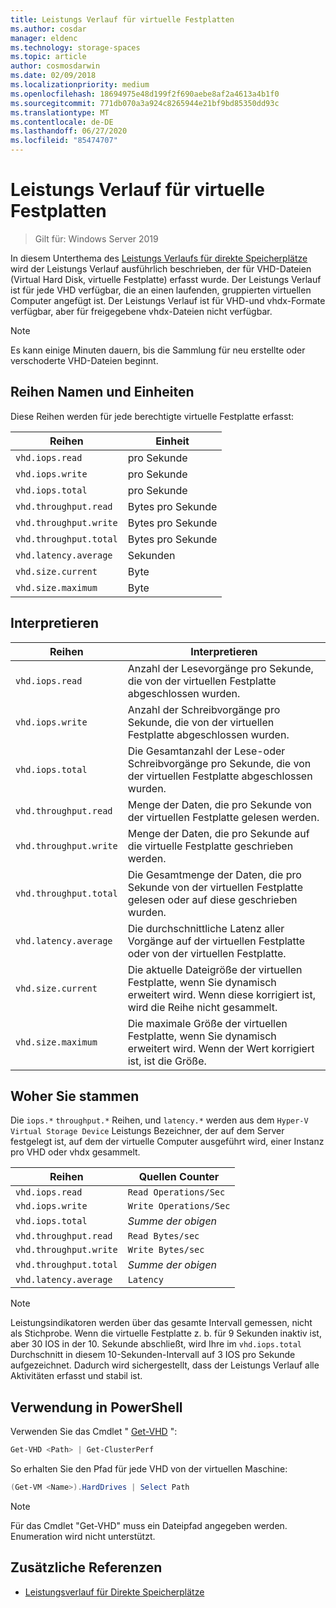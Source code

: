 ```yaml
---
title: Leistungs Verlauf für virtuelle Festplatten
ms.author: cosdar
manager: eldenc
ms.technology: storage-spaces
ms.topic: article
author: cosmosdarwin
ms.date: 02/09/2018
ms.localizationpriority: medium
ms.openlocfilehash: 18694975e48d199f2f690aebe8af2a4613a4b1f0
ms.sourcegitcommit: 771db070a3a924c8265944e21bf9bd85350dd93c
ms.translationtype: MT
ms.contentlocale: de-DE
ms.lasthandoff: 06/27/2020
ms.locfileid: "85474707"
---
```

# <a name="performance-history-for-virtual-hard-disks"></a>Leistungs Verlauf für virtuelle Festplatten

> Gilt für: Windows Server 2019

In diesem Unterthema des [Leistungs Verlaufs für direkte Speicherplätze](performance-history.md) wird der Leistungs Verlauf ausführlich beschrieben, der für VHD-Dateien (Virtual Hard Disk, virtuelle Festplatte) erfasst wurde. Der Leistungs Verlauf ist für jede VHD verfügbar, die an einen laufenden, gruppierten virtuellen Computer angefügt ist. Der Leistungs Verlauf ist für VHD-und vhdx-Formate verfügbar, aber für freigegebene vhdx-Dateien nicht verfügbar.

   > [!NOTE]
   > Es kann einige Minuten dauern, bis die Sammlung für neu erstellte oder verschoderte VHD-Dateien beginnt.

## <a name="series-names-and-units"></a>Reihen Namen und Einheiten

Diese Reihen werden für jede berechtigte virtuelle Festplatte erfasst:

| Reihen                    | Einheit             |
|---------------------------|------------------|
| `vhd.iops.read`           | pro Sekunde       |
| `vhd.iops.write`          | pro Sekunde       |
| `vhd.iops.total`          | pro Sekunde       |
| `vhd.throughput.read`     | Bytes pro Sekunde |
| `vhd.throughput.write`    | Bytes pro Sekunde |
| `vhd.throughput.total`    | Bytes pro Sekunde |
| `vhd.latency.average`     | Sekunden          |
| `vhd.size.current`        | Byte            |
| `vhd.size.maximum`        | Byte            |

## <a name="how-to-interpret"></a>Interpretieren

| Reihen                    | Interpretieren                                                                                                 |
|---------------------------|------------------------------------------------------------------------------------------------------------------|
| `vhd.iops.read`           | Anzahl der Lesevorgänge pro Sekunde, die von der virtuellen Festplatte abgeschlossen wurden.                                         |
| `vhd.iops.write`          | Anzahl der Schreibvorgänge pro Sekunde, die von der virtuellen Festplatte abgeschlossen wurden.                                        |
| `vhd.iops.total`          | Die Gesamtanzahl der Lese-oder Schreibvorgänge pro Sekunde, die von der virtuellen Festplatte abgeschlossen wurden.                          |
| `vhd.throughput.read`     | Menge der Daten, die pro Sekunde von der virtuellen Festplatte gelesen werden.                                                     |
| `vhd.throughput.write`    | Menge der Daten, die pro Sekunde auf die virtuelle Festplatte geschrieben werden.                                                    |
| `vhd.throughput.total`    | Die Gesamtmenge der Daten, die pro Sekunde von der virtuellen Festplatte gelesen oder auf diese geschrieben wurden.                                 |
| `vhd.latency.average`     | Die durchschnittliche Latenz aller Vorgänge auf der virtuellen Festplatte oder von der virtuellen Festplatte.                                              |
| `vhd.size.current`        | Die aktuelle Dateigröße der virtuellen Festplatte, wenn Sie dynamisch erweitert wird. Wenn diese korrigiert ist, wird die Reihe nicht gesammelt. |
| `vhd.size.maximum`        | Die maximale Größe der virtuellen Festplatte, wenn Sie dynamisch erweitert wird. Wenn der Wert korrigiert ist, ist die Größe.                  |

## <a name="where-they-come-from"></a>Woher Sie stammen

Die `iops.*` `throughput.*` Reihen, und `latency.*` werden aus dem `Hyper-V Virtual Storage Device` Leistungs Bezeichner, der auf dem Server festgelegt ist, auf dem der virtuelle Computer ausgeführt wird, einer Instanz pro VHD oder vhdx gesammelt.

| Reihen                    | Quellen Counter         |
|---------------------------|------------------------|
| `vhd.iops.read`           | `Read Operations/Sec`  |
| `vhd.iops.write`          | `Write Operations/Sec` |
| `vhd.iops.total`          | *Summe der obigen*     |
| `vhd.throughput.read`     | `Read Bytes/sec`       |
| `vhd.throughput.write`    | `Write Bytes/sec`      |
| `vhd.throughput.total`    | *Summe der obigen*     |
| `vhd.latency.average`     | `Latency`              |

   > [!NOTE]
   > Leistungsindikatoren werden über das gesamte Intervall gemessen, nicht als Stichprobe. Wenn die virtuelle Festplatte z. b. für 9 Sekunden inaktiv ist, aber 30 IOS in der 10. Sekunde abschließt, wird Ihre im `vhd.iops.total` Durchschnitt in diesem 10-Sekunden-Intervall auf 3 IOS pro Sekunde aufgezeichnet. Dadurch wird sichergestellt, dass der Leistungs Verlauf alle Aktivitäten erfasst und stabil ist.

## <a name="usage-in-powershell"></a>Verwendung in PowerShell

Verwenden Sie das Cmdlet " [Get-VHD](https://docs.microsoft.com/powershell/module/hyper-v/get-vhd) ":

```PowerShell
Get-VHD <Path> | Get-ClusterPerf
```

So erhalten Sie den Pfad für jede VHD von der virtuellen Maschine:

```PowerShell
(Get-VM <Name>).HardDrives | Select Path
```

   > [!NOTE]
   > Für das Cmdlet "Get-VHD" muss ein Dateipfad angegeben werden. Enumeration wird nicht unterstützt.

## <a name="additional-references"></a>Zusätzliche Referenzen

- [Leistungsverlauf für Direkte Speicherplätze](performance-history.md)
